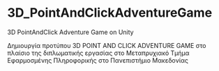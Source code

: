 # 3D_PointAndClickAdventureGame
3D PointAndClick Adventure Game on Unity

Δημιουργία προτύπου 3D POINT AND CLICK ADVENTURE GAME
στο πλαίσιο της διπλωματικής εργασίας στο 
Μεταπρυχιακό Τμήμα Εφαρμοσμένης Πληροφορικής στο
Πανεπιστήμιο Μακεδονίας
